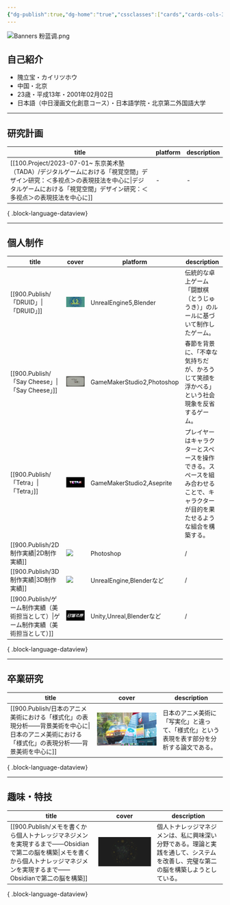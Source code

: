 ```yaml
---
{"dg-publish":true,"dg-home":"true","cssclasses":["cards","cards-cols-3","cards-cover","cards-cover-no-border","cards-title-hide-icons"],"dg-note-icon":"5","permalink":"/000.Homepage/000.Homepage-Publish/","contentClasses":"cards cards-cols-3 cards-cover cards-cover-no-border cards-title-hide-icons","tags":["gardenEntry"],"dgPassFrontmatter":true,"noteIcon":"5"}
---
```


![Banners 粉蓝调.png](/img/user/700.Attachment/701.Banner/Banners%20%E7%B2%89%E8%93%9D%E8%B0%83.png)
## 自己紹介
- 隗立宝・カイリツホウ
- 中国・北京
- 23歳・平成13年・2001年02月02日
- 日本語（中日漫画文化創意コース）・日本語学院・北京第二外国語大学
---
## 研究計画
| title                                                                                                                     | platform | description |
| ------------------------------------------------------------------------------------------------------------------------- | -------- | ----------- |
| [[100.Project/2023-07-01~ 东京美术塾（TADA）/デジタルゲームにおける「視覚空間」デザイン研究：＜多视点＞の表現技法を中心に\|デジタルゲームにおける「視覚空間」デザイン研究：＜多视点＞の表現技法を中心に]] | \-       | \-          |

{ .block-language-dataview}

---
## 個人制作
| title                                                 | cover                                                                                                                                                   | platform                   | description                                                      |
| ----------------------------------------------------- | ------------------------------------------------------------------------------------------------------------------------------------------------------- | -------------------------- | ---------------------------------------------------------------- |
| [[900.Publish/「DRUID」\|「DRUID」]]                   | ![](https://github.com/Kairitsuhou/ImageHost/blob/main/Publish%20%E3%80%8ADRUID%E3%80%8B.png?raw=true)                                                  | UnrealEngine5,Blender      | 伝統的な卓上ゲーム「闘獣棋（とうじゅうき）」のルールに基づいて制作したゲーム。                          |
| [[900.Publish/「Say Cheese」\|「Say Cheese」]]         | ![](https://github.com/Kairitsuhou/ImageHost/blob/main/Publish%20%E3%80%8A%E4%BD%A0%E6%80%8E%E4%B9%88%E4%B8%8D%E7%AC%91%E5%95%8A%E3%80%8B.png?raw=true) | GameMakerStudio2,Photoshop | 春節を背景に、「不幸な気持ちだが、かろうじて笑顔を浮かべる」という社会現象を反省するゲーム。                   |
| [[900.Publish/「Tetra」\|「Tetra」]]                   | ![](https://github.com/Kairitsuhou/ImageHost/blob/main/Publish%20%E3%80%8ATetra%E3%80%8B.png?raw=true)                                                  | GameMakerStudio2,Aseprite  | プレイヤーはキャラクターとスペースを操作できる。スペースを組み合わせることで、キャラクターが目的を果たせるような組合を構築する。 |
| [[900.Publish/2D制作実績\|2D制作実績]]                     | ![](https://github.com/Kairitsuhou/ImageHost/blob/main/Publish%202D%20.png?raw=true)                                                                    | Photoshop                  | /                                                                |
| [[900.Publish/3D制作実績\|3D制作実績]]                     | ![](https://github.com/Kairitsuhou/ImageHost/blob/main/Publish%203D%20.png?raw=true)                                                                    | UnrealEngine,Blenderなど     | /                                                                |
| [[900.Publish/ゲーム制作実績（美術担当として）\|ゲーム制作実績（美術担当として）]] | ![](https://github.com/Kairitsuhou/ImageHost/blob/main/Publish%20%E3%80%8AUnder%20the%20Sunset%E3%80%8B.png?raw=true)                                   | Unity,Unreal,Blenderなど     | /                                                                |

{ .block-language-dataview}

---
## 卒業研究
| title                                                                                 | cover                                                                                                                                                                                                                                                                                                                                                                                    | description                                   |
| ------------------------------------------------------------------------------------- | ---------------------------------------------------------------------------------------------------------------------------------------------------------------------------------------------------------------------------------------------------------------------------------------------------------------------------------------------------------------------------------------- | --------------------------------------------- |
| [[900.Publish/日本のアニメ美術における「様式化」の表現分析——背景美術を中心に\|日本のアニメ美術における「様式化」の表現分析——背景美術を中心に]] | ![](https://github.com/Kairitsuhou/ImageHost/blob/main/Publish%20%E3%80%8A%E6%97%A5%E6%9C%AC%E3%81%AE%E3%82%A2%E3%83%8B%E3%83%A1%E7%BE%8E%E8%A1%93%E3%81%AB%E3%81%8A%E3%81%91%E3%82%8B%E3%80%8C%E6%A7%98%E5%BC%8F%E5%8C%96%E3%80%8D%E3%81%AE%E8%A1%A8%E7%8F%BE%E5%88%86%E6%9E%90%EF%BC%9A%E8%83%8C%E6%99%AF%E7%BE%8E%E8%A1%93%E3%82%92%E4%B8%AD%E5%BF%83%E3%81%AB%E3%80%8B.png?raw=true) | 日本のアニメ美術に「写実化」と違って、「様式化」という表現を表す部分を分析する論文である。 |

{ .block-language-dataview}

---
## 趣味・特技
| title                                                                                                         | cover                                                                                                                                                                                                                                                                                                                                                                                                                                                           | description                                                      |
| ------------------------------------------------------------------------------------------------------------- | --------------------------------------------------------------------------------------------------------------------------------------------------------------------------------------------------------------------------------------------------------------------------------------------------------------------------------------------------------------------------------------------------------------------------------------------------------------- | ---------------------------------------------------------------- |
| [[900.Publish/メモを書くから個人トナレッジマネジメンを実現するまで——Obsidianで第二の脳を構築\|メモを書くから個人トナレッジマネジメンを実現するまで——Obsidianで第二の脳を構築]] | ![](https://github.com/Kairitsuhou/ImageHost/blob/main/Publish%20%E3%80%8A%E3%83%A1%E3%83%A2%E3%82%92%E6%9B%B8%E3%81%8F%E3%81%8B%E3%82%89%E5%80%8B%E4%BA%BA%E3%83%8A%E3%83%AC%E3%83%83%E3%82%B8%E3%83%9E%E3%83%8D%E3%82%B8%E3%83%A1%E3%83%B3%E3%83%88%E3%82%92%E5%AE%9F%E7%8F%BE%E3%81%99%E3%82%8B%E3%81%BE%E3%81%A7%E2%80%94%E2%80%94Obsidian%E3%81%A7%E7%AC%AC%E4%BA%8C%E3%81%AE%E8%84%B3%E3%82%92%E6%A7%8B%E7%AF%89%E3%81%99%E3%82%8B%E3%80%8B.jpg?raw=true) | 個人トナレッジマネジメンは、私に興味深い分野である。理論と実践を通して、システムを改善し、完璧な第二の脳を構築しようとしている。 |

{ .block-language-dataview}